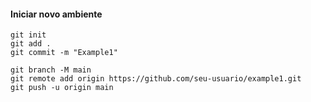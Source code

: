 #### Iniciar novo ambiente
```
git init
git add .
git commit -m "Example1"

git branch -M main 
git remote add origin https://github.com/seu-usuario/example1.git
git push -u origin main
```